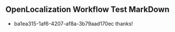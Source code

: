 ## OpenLocalization Workflow Test MarkDown
* ba1ea315-1af6-4207-af8a-3b79aad170ec thanks!

<!--HONumber=Jul16_HO4-->


